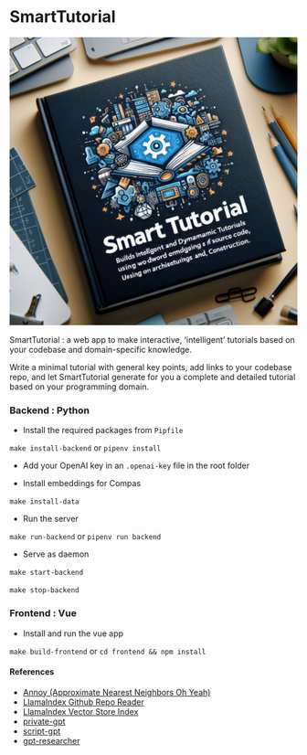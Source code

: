 # SmartTutorial

![](doc/SmartTutorial_2.jpeg)

SmartTutorial : a web app to make interactive, ‘intelligent’ tutorials based on your codebase and domain-specific knowledge.

Write a minimal tutorial with general key points, add links to your codebase repo, and let SmartTutorial generate for you a complete and detailed tutorial based on your programming domain.


### Backend : Python

- Install the required packages from `Pipfile`

`make install-backend` or `pipenv install`

- Add your OpenAI key in an `.openai-key` file in the root folder

- Install embeddings for Compas

`make install-data`

- Run the server

`make run-backend` or `pipenv run backend`

- Serve as daemon

`make start-backend`

`make stop-backend`

### Frontend : Vue

- Install and run the vue app

`make build-frontend` or `cd frontend && npm install`


#### References
- [Annoy (Approximate Nearest Neighbors Oh Yeah)](https://github.com/spotify/annoy)
- [LlamaIndex Github Repo Reader](https://docs.llamaindex.ai/en/stable/examples/data_connectors/GithubRepositoryReaderDemo/)
- [LlamaIndex Vector Store Index](https://docs.llamaindex.ai/en/stable/understanding/storing/storing/)
- [private-gpt](https://github.com/zylon-ai/private-gpt?tab=readme-ov-file)
- [script-gpt](https://wandb.ai/srddev/ScriptGPT/reports/Script-GPT--VmlldzozNjQ4MDA1)
- [gpt-researcher](https://github.com/assafelovic/gpt-researcher)
